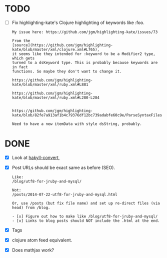 
# TODO

- [ ] Fix highlighting-kate's Clojure highlighting of keywords like :foo.

      My issue here: https://github.com/jgm/highlighting-kate/issues/73

      From the
      [source](https://github.com/jgm/highlighting-kate/blob/master/xml/clojure.xml#L765),
      it seems like they intended for :keyword to be a Modifier2 type, which gets
      turned to a dsKeyword type. This is probably because keywords are in fact
      functions. So maybe they don't want to change it.

      https://github.com/jgm/highlighting-kate/blob/master/xml/ruby.xml#L881

      https://github.com/jgm/highlighting-kate/blob/master/xml/ruby.xml#L280-L284


      https://github.com/jgm/highlighting-kate/blob/82fe7a913af1b4c79376df12bc739adabfe60c9e/ParseSyntaxFiles.hs#L191

      Need to have a new itemData with style dsString, probably.

# DONE

- [x] Look at [hakyll-convert](https://hackage.haskell.org/package/hakyll-convert),

- [x] Post URLs should be exact same as before (SEO).

      Like:
      /blog/utf8-for-jruby-and-mysql/

      Not:
      /posts/2014-07-22-utf8-for-jruby-and-mysql.html

      Or, use /posts (but fix file name) and set up re-direct files (via head) from /blog.

      - [x] Figure out how to make like /blog/utf8-for-jruby-and-mysql/
      - [x] Links to blog posts should NOT include the .html at the end.

- [x] Tags

- [x] clojure atom feed equivalent.

- [x] Does mathjax work?


